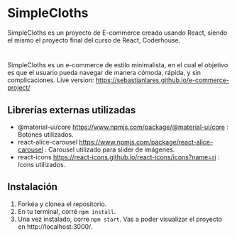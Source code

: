 # SimpleCloths

SimpleCloths es un proyecto de E-commerce creado usando React, siendo el mismo el proyecto final del curso de React, Coderhouse.

#

SimpleCloths es un e-commerce de estilo minimalista, en el cual el objetivo es que el usuario pueda navegar de manera cómoda, rápida, y sin complicaciones.
Live version: https://sebastianlares.github.io/e-commerce-project/

## Librerías externas utilizadas

- @material-ui/core https://www.npmjs.com/package/@material-ui/core : Botones utilizados.
- react-alice-carousel https://www.npmjs.com/package/react-alice-carousel : Carousel utilizado para slider de imágenes.
- react-icons https://react-icons.github.io/react-icons/icons?name=ri : Icons utilizados.

## Instalación

1. Forkéa y clonea el repositorio.
2. En tu terminal, corré `npm install`.
3. Una vez instalado, corre `npm start`. Vas a poder visualizar el proyecto en http://localhost:3000/.
